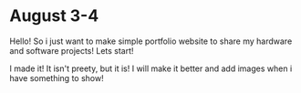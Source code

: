 # August 3-4
Hello! So i just want to make simple portfolio website to share my hardware and software projects! Lets start!

I made it! It isn't preety, but it is! I will make it better and add images when i have something to show!